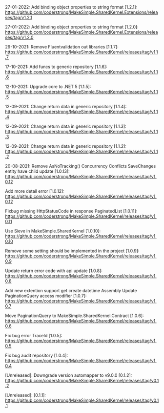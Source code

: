 [Released]: v1.2.1
27-01-2022: Add binding object properties to string format
[1.2.1]: https://github.com/coderstrong/MakeSimple.SharedKernel.Extensions/releases/tag/v1.2.1

[Released]: v1.2.0
27-01-2022: Add binding object properties to string format
[1.2.0]: https://github.com/coderstrong/MakeSimple.SharedKernel.Extensions/releases/tag/v1.2.0

[Released]: v1.1.7
29-10-2021: Remove Fluentvalidation out libraries
[1.1.7]: https://github.com/coderstrong/MakeSimple.SharedKernel/releases/tag/v1.1.7

[Released]: v1.1.6
17-10-2021: Add funcs to generic repository
[1.1.6]: https://github.com/coderstrong/MakeSimple.SharedKernel/releases/tag/v1.1.6

[Released]: v1.1.5
12-10-2021: Upgrade core to .NET 5
[1.1.5]: https://github.com/coderstrong/MakeSimple.SharedKernel/releases/tag/v1.1.5

[Released]: v1.1.4
12-09-2021: Change return data in generic repository
[1.1.4]: https://github.com/coderstrong/MakeSimple.SharedKernel/releases/tag/v1.1.4

[Released]: v1.1.3
12-09-2021: Change return data in generic repository
[1.1.3]: https://github.com/coderstrong/MakeSimple.SharedKernel/releases/tag/v1.1.3

[Released]: v1.1.2
12-09-2021: Change return data in generic repository
[1.1.2]: https://github.com/coderstrong/MakeSimple.SharedKernel/releases/tag/v1.1.2

[Released]: v1.0.13
20-08-2021: Remove AsNoTracking() Concurrency Conflicts SaveChanges entity have child update
[1.0.13]: https://github.com/coderstrong/MakeSimple.SharedKernel/releases/tag/v1.0.12

[Released]: v1.0.12
Add more detail error
[1.0.12]: https://github.com/coderstrong/MakeSimple.SharedKernel/releases/tag/v1.0.12

[Released]: v1.0.11
Fixbug missing HttpStatusCode in response PaginatedList
[1.0.11]: https://github.com/coderstrong/MakeSimple.SharedKernel/releases/tag/v1.0.11

[Released]: v1.0.10
Use Sieve in MakeSimple.SharedKernel
[1.0.10]: https://github.com/coderstrong/MakeSimple.SharedKernel/releases/tag/v1.0.10

[Released]: v1.0.9
Remove some setting should be implemented in the project
[1.0.9]: https://github.com/coderstrong/MakeSimple.SharedKernel/releases/tag/v1.0.9

[Released]: v1.0.8
Update return error code with api update
[1.0.8]: https://github.com/coderstrong/MakeSimple.SharedKernel/releases/tag/v1.0.8

[Released]: v1.0.7
Add new extention support get create datetime Assembly
Update PaginationQuery access modifier
[1.0.7]: https://github.com/coderstrong/MakeSimple.SharedKernel/releases/tag/v1.0.7

[Released]: v1.0.6
Move PaginationQuery to MakeSimple.SharedKernel.Contract
[1.0.6]: https://github.com/coderstrong/MakeSimple.SharedKernel/releases/tag/v1.0.6

[Released]: v1.0.5
Fix bug error TraceId
[1.0.5]: https://github.com/coderstrong/MakeSimple.SharedKernel/releases/tag/v1.0.5

[Released]: v1.0.4
Fix bug audit repository
[1.0.4]: https://github.com/coderstrong/MakeSimple.SharedKernel/releases/tag/v1.0.4

[Released]: v1.0.3
[1.0.3]: https://github.com/coderstrong/MakeSimple.SharedKernel/releases/tag/v1.0.3

[Released]: v1.0.2
[1.0.2]: https://github.com/coderstrong/MakeSimple.SharedKernel/releases/tag/v1.0.2

[Released]: v1.0.1
[1.0.1]: https://github.com/coderstrong/MakeSimple.SharedKernel/releases/tag/v1.0.1

[Released]: v1.0.0
[1.0.0]: https://github.com/coderstrong/MakeSimple.SharedKernel/releases/tag/v1.0.0

[Unreleased]: Downgrade version automapper to v9.0.0
[0.1.2]: https://github.com/coderstrong/MakeSimple.SharedKernel/releases/tag/v0.1.2

[Unreleased]: 
[0.1.1]: https://github.com/coderstrong/MakeSimple.SharedKernel/releases/tag/v0.1.1